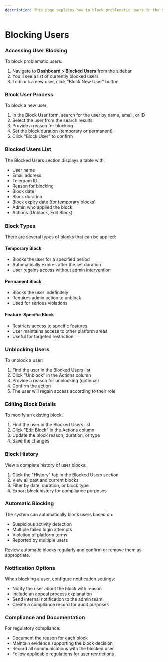 ```yaml
---
description: This page explains how to block problematic users in the Strikebot Dashboard.
---
```


# Blocking Users

### Accessing User Blocking

To block problematic users:

1. Navigate to **Dashboard > Blocked Users** from the sidebar
2. You'll see a list of currently blocked users
3. To block a new user, click "Block New User" button

### Block User Process

To block a new user:

1. In the Block User form, search for the user by name, email, or ID
2. Select the user from the search results
3. Provide a reason for blocking
4. Set the block duration (temporary or permanent)
5. Click "Block User" to confirm

### Blocked Users List

The Blocked Users section displays a table with:

* User name
* Email address
* Telegram ID
* Reason for blocking
* Block date
* Block duration
* Block expiry date (for temporary blocks)
* Admin who applied the block
* Actions (Unblock, Edit Block)

### Block Types

There are several types of blocks that can be applied:

#### Temporary Block

* Blocks the user for a specified period
* Automatically expires after the set duration
* User regains access without admin intervention

#### Permanent Block

* Blocks the user indefinitely
* Requires admin action to unblock
* Used for serious violations

#### Feature-Specific Block

* Restricts access to specific features
* User maintains access to other platform areas
* Useful for targeted restriction

### Unblocking Users

To unblock a user:

1. Find the user in the Blocked Users list
2. Click "Unblock" in the Actions column
3. Provide a reason for unblocking (optional)
4. Confirm the action
5. The user will regain access according to their role

### Editing Block Details

To modify an existing block:

1. Find the user in the Blocked Users list
2. Click "Edit Block" in the Actions column
3. Update the block reason, duration, or type
4. Save the changes

### Block History

View a complete history of user blocks:

1. Click the "History" tab in the Blocked Users section
2. View all past and current blocks
3. Filter by date, duration, or block type
4. Export block history for compliance purposes

### Automatic Blocking

The system can automatically block users based on:

* Suspicious activity detection
* Multiple failed login attempts
* Violation of platform terms
* Reported by multiple users

Review automatic blocks regularly and confirm or remove them as appropriate.

### Notification Options

When blocking a user, configure notification settings:

* Notify the user about the block with reason
* Include an appeal process explanation
* Send internal notification to the admin team
* Create a compliance record for audit purposes

### Compliance and Documentation

For regulatory compliance:

* Document the reason for each block
* Maintain evidence supporting the block decision
* Record all communications with the blocked user
* Follow applicable regulations for user restrictions
